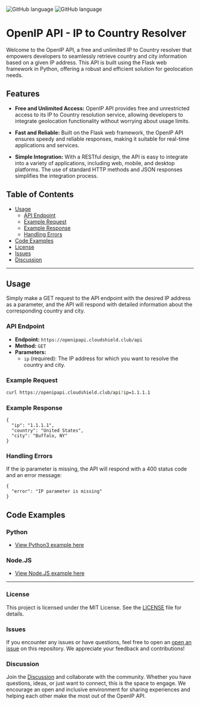  
![GitHub language](https://img.shields.io/badge/language-Python-blue) 
![GitHub language](https://img.shields.io/badge/language-JavaScript-yellow)

# OpenIP API - IP to Country Resolver
  
Welcome to the OpenIP API, a free and unlimited IP to Country resolver that empowers developers to seamlessly retrieve country and city information based on a given IP address. This API is built using the Flask web framework in Python, offering a robust and efficient solution for geolocation needs.

## Features  
 
- **Free and Unlimited Access:** OpenIP API provides free and unrestricted access to its IP to Country resolution service, allowing developers to integrate geolocation functionality without worrying about usage limits.

- **Fast and Reliable:** Built on the Flask web framework, the OpenIP API ensures speedy and reliable responses, making it suitable for real-time applications and services.

- **Simple Integration:** With a RESTful design, the API is easy to integrate into a variety of applications, including web, mobile, and desktop platforms. The use of standard HTTP methods and JSON responses simplifies the integration process.



## Table of Contents

- [Usage](#usage)
  - [API Endpoint](#api-endpoint)
  - [Example Request](#example-request)
  - [Example Response](#example-response)
  - [Handling Errors](#handling-errors)
- [Code Examples](#Code-Examples)
- [License](#license)
- [Issues](#issues)
- [Discussion](#Discussion)

--- 

## Usage

Simply make a GET request to the API endpoint with the desired IP address as a parameter, and the API will respond with detailed information about the corresponding country and city.

### API Endpoint

- **Endpoint:** `https://openipapi.cloudshield.club/api`
- **Method:** `GET`
- **Parameters:**
  - `ip` (required): The IP address for which you want to resolve the country and city.

### Example Request

```bash
curl https://openipapi.cloudshield.club/api?ip=1.1.1.1
``` 

### Example Response
```
{
  "ip": "1.1.1.1",
  "country": "United States",
  "city": "Buffalo, NY"
}

```

### Handling Errors
If the ip parameter is missing, the API will respond with a 400 status code and an error message:
``` 
{
  "error": "IP parameter is missing"
}

```

## Code Examples

### Python

- [View Python3 example here](https://github.com/ajdev05/OpenIP-API/blob/main/ExampleGET.py)

### Node.JS

- [View Node.JS example here](https://github.com/ajdev05/OpenIP-API/blob/main/ExampleGET.js)
---

### License

This project is licensed under the MIT License. See the [LICENSE](LICENSE) file for details.

### Issues
If you encounter any issues or have questions, feel free to open an [open an issue](https://github.com/ajdev05/OpenIP-API/issues) on this repository. We appreciate your feedback and contributions!


### Discussion
Join the [Discussion](https://github.com/ajdev05/OpenIP-API/discussions/) and collaborate with the community. Whether you have questions, ideas, or just want to connect, this is the space to engage. We encourage an open and inclusive environment for sharing experiences and helping each other make the most out of the OpenIP API.

